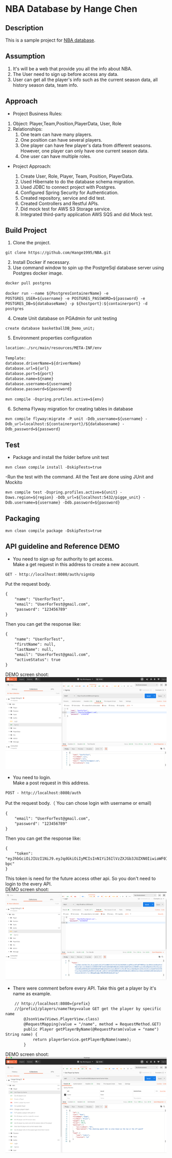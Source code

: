 # NBA Database by Hange Chen
## Description 
This is a sample project for [NBA database](https://github.com/Hange1995/NBA).
## Assumption
1. It's will be a web that provide you all the info about NBA.
2. The User need to sign up before access any data.
3. User can get all the player's info such as the current season data, all history season data, team info.
## Approach
* Project Business Rules:
1. Object: Player,Team,Position,PlayerData, User, Role
2. Relationships:
    1. One team can have many players.
    2. One position can have several players.
    3. One player can have few player's data from different seasons. However, one player can only have one current season data.
    4. One user can have multiple roles.
* Project Approach:

    1. Create User, Role, Player, Team, Position, PlayerData.
    2. Used Hibernate to do the database schema migration.
    3. Used JDBC to connect project with Postgres.
    4. Configured Spring Security for Authentication.
    5. Created repository, service and did test.
    6. Created Controllers and Restful APIs.
    7. Did mock test for AWS S3 Storage service.
    8. Integrated third-party application AWS SQS and did Mock test.
 
    

## Build Project
1. Clone the project.
```
git clone https://github.com/Hange1995/NBA.git
```
2. Install Docker if necessary.
3. Use command window to spin up the PostgreSql database server using Postgres docker image.
```
docker pull postgres

docker run --name ${PostgresContainerName} -e POSTGRES_USER=${username} -e POSTGRES_PASSWORD=${password} -e POSTGRES_DB=${databaseName} -p ${hostport}:${containerport} -d postgres
```
4. Create Unit database on PGAdmin for unit testing
```
create database basketballDB_Demo_unit;
```
5. Environment properties configuration
```
location:./src/main/resources/META-INF/env
   
Template:
database.driverName=${driverName}
database.url=${url}
database.port=${port}
database.name=${name}
database.username=${username}
database.password=${password}
   
mvn compile -Dspring.profiles.active=${env}
```
6. Schema Flyway migration for creating tables in database
```
mvn compile flyway:migrate -P unit -Ddb_username=${username} -Ddb_url=localhost:${containerport}/${databasename} -Ddb_password=${password} 
```

## Test
- Package and install the folder before unit test 
```
mvn clean compile install -DskipTests=true
```
-Run the test with the command. All the Test are done using JUnit and Mockito
```
mvn compile test -Dspring.profiles.active=${unit} -Daws.region=${region} -Ddb_url=${localhost:5432/pigge_unit} -Ddb.username=${username} -Ddb.password=${password} 
```

## Packaging
```
mvn clean compile package -DskipTests=true
```
## API guideline and Reference DEMO
- You need to sign up for authority to get access.<br />
Make a get request in this address to create a new account.<br />
     
```
GET - http://localhost:8080/auth/signUp
```
Put the request body.
```
{
    "name": "UserForTest",
    "email": "UserForTest@gmail.com",
    "password": "123456789"
}
``` 
Then you can get the response like:
```
{
    "name": "UserForTest",
    "firstName": null,
    "lastName": null,
    "email": "UserForTest@gmail.com",
    "activeStatus": true
}
```
DEMO screen shoot:
![Image of signUp](https://github.com/Hange1995/NBA/blob/master/READMESnapShoot/userSignUp.png?raw=true)
- You need to login.<br />
Make a post request in this address.
```
POST - http://localhost:8080/auth
```
Put the request body.（ You can chose login with username or email)
```
{
    "email": "UserForTest@gmail.com",
    "password": "123456789"
}
``` 
Then you can get the response like:
```
{
    "token": "eyJhbGciOiJIUzI1NiJ9.eyJqdGkiOiIyMCIsInN1YiI6IlVzZXJGb3JUZXN0IiwiaWF0IjoxNTkwMTY0NTUyLCJpc3MiOiJjb20uaGFyZHdvcmtpbmciLCJleHAiOjE1OTA0MjM3NTIsImFsbG93ZWRSZXNvdXJjZSI6Ii9wbGF5ZXJzLC90ZWFtcywvcG9zaXRpb25zLC91c2VycywvcGxheWVyZGF0YSIsImFsbG93ZWRSZWFkUmVzb3VyY2VzIjoiL3BsYXllcnMsL3RlYW1zLC9wb3NpdGlvbnMsL3VzZXJzLC9wbGF5ZXJkYXRhIiwiYWxsb3dlZENyZWF0ZVJlc291cmNlcyI6IiIsImFsbG93ZWRVcGRhdGVSZXNvdXJjZXMiOiIiLCJhbGxvd2VkRGVsZXRlUmVzb3VyY2VzIjoiIn0.NrFruTvulI8dqg48uqBps79UL9PDbHRvWwOq1AF-bpc"    
}
```
This token is need for the future access other api. So you don't need to login to the every API.<br />
DEMO screen shoot:
![Image of login](https://github.com/Hange1995/NBA/blob/master/READMESnapShoot/userLogin.png?raw=true)


- There were comment before every API. Take this get a player by it's name as example.
```
    // http://localhost:8080={prefix}
    //{prefix}/players/name?key=value GET get the player by specific name
        @JsonView(Views.PlayerView.class)
        @RequestMapping(value = "/name", method = RequestMethod.GET)
        public Player getPlayerByName(@RequestParam(value = "name") String name) {
            return playerService.getPlayerByName(name);
        }
```
DEMO screen shoot:
![Image of get](https://github.com/Hange1995/NBA/blob/master/READMESnapShoot/getPlayerByName.png?raw=true)






